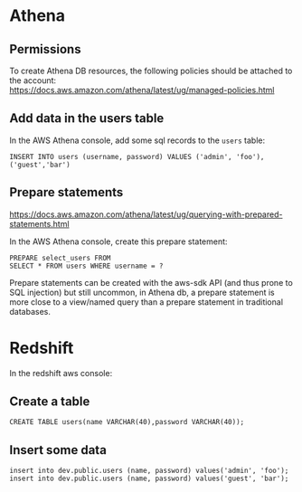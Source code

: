 # Athena
## Permissions
To create Athena DB resources, the following policies should be attached to the account:  
https://docs.aws.amazon.com/athena/latest/ug/managed-policies.html

## Add data in the users table
In the AWS Athena console, add some sql records to the `users` table:

```
INSERT INTO users (username, password) VALUES ('admin', 'foo'),('guest','bar')
```

## Prepare statements

https://docs.aws.amazon.com/athena/latest/ug/querying-with-prepared-statements.html

In the AWS Athena console, create this prepare statement:

```
PREPARE select_users FROM
SELECT * FROM users WHERE username = ?
```

Prepare statements can be created with the aws-sdk API (and thus prone to SQL injection) but still uncommon, in Athena db, a prepare statement is more close to a view/named query than a prepare statement in traditional databases.

# Redshift

In the redshift aws console: 

## Create a table
```
CREATE TABLE users(name VARCHAR(40),password VARCHAR(40));
```

## Insert some data
```
insert into dev.public.users (name, password) values('admin', 'foo');
insert into dev.public.users (name, password) values('guest', 'bar');
```

